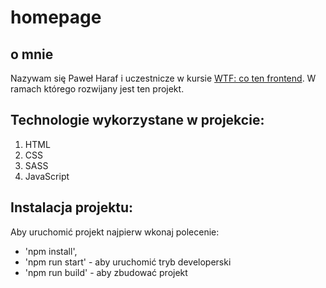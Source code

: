 # homepage

## o mnie

Nazywam się Paweł Haraf i uczestnicze w kursie [WTF: co ten frontend](https://cotenfrontend.pl). W ramach którego rozwijany jest ten projekt.

## Technologie wykorzystane w projekcie:

1. HTML
2. CSS
3. SASS
4. JavaScript

## Instalacja projektu:

Aby uruchomić projekt najpierw wkonaj polecenie:

- 'npm install',
- 'npm run start' - aby uruchomić tryb developerski
- 'npm run build' - aby zbudować projekt
